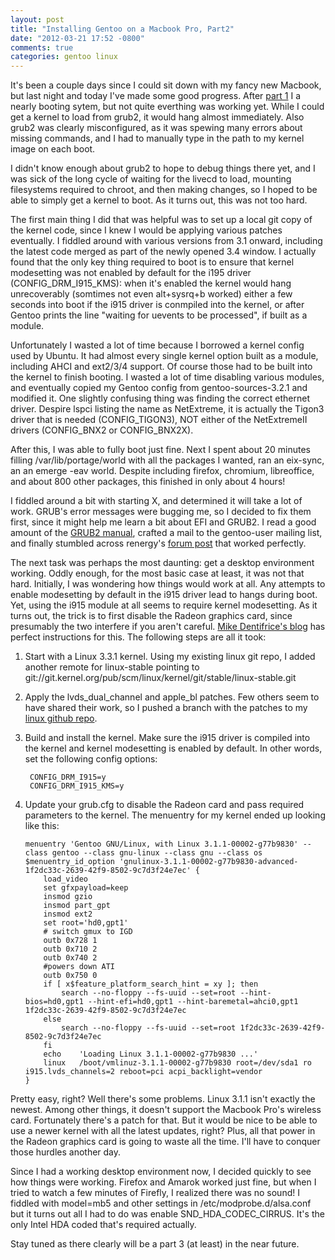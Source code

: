 ```yaml
---
layout: post
title: "Installing Gentoo on a Macbook Pro, Part2"
date: "2012-03-21 17:52 -0800"
comments: true
categories: gentoo linux
---
```

It's been a couple days since I could sit down with my fancy new Macbook, but last night and today I've made some good progress. After [part 1](/blog/installing-gentoo-on-a-macbook-pro/) I a nearly booting sytem, but not quite everthing was working yet. While I could get a kernel to load from grub2, it would hang almost immediately. Also grub2 was clearly misconfigured, as it was spewing many errors about missing commands, and I had to manually type in the path to my kernel image on each boot.

I didn't know enough about grub2 to hope to debug things there yet, and I was sick of the long cycle of waiting for the livecd to load, mounting filesystems required to chroot, and then making changes, so I hoped to be able to simply get a kernel to boot. As it turns out, this was not too hard.

The first main thing I did that was helpful was to set up a local git copy of the kernel code, since I knew I would be applying various patches eventually. I fiddled around with various versions from 3.1 onward, including the latest code merged as part of the newly opened 3.4 window. I actually found that the only key thing required to boot is to ensure that kernel modesetting was not enabled by default for the i195 driver (CONFIG\_DRM\_I915\_KMS): when it's enabled the kernel would hang unrecoverably (somtimes not even alt+sysrq+b worked) either a few seconds into boot if the i915 driver is conmpiled into the kernel, or after Gentoo prints the line "waiting for uevents to be processed", if built as a module.

Unfortunately I wasted a lot of time because I borrowed a kernel config used by Ubuntu. It had almost every single kernel option built as a module, including AHCI and ext2/3/4 support. Of course those had to be built into the kernel to finish booting. I wasted a lot of time disabling various modules, and eventually copied my Gentoo config from gentoo-sources-3.2.1 and modified it. One slightly confusing thing was finding the correct ethernet driver. Despire lspci listing the name as NetExtreme, it is actually the Tigon3 driver that is needed (CONFIG\_TIGON3), NOT either of the NetExtremeII drivers (CONFIG\_BNX2 or CONFIG\_BNX2X).

After this, I was able to fully boot just fine. Next I spent about 20 minutes filling /var/lib/portage/world with all the packages I wanted, ran an eix-sync, an an emerge -eav world. Despite including firefox, chromium, libreoffice, and about 800 other packages, this finished in only about 4 hours!

I fiddled around a bit with starting X, and determined it will take a lot of work. GRUB's error messages were bugging me, so I decided to fix them first, since it might help me learn a bit about EFI and GRUB2. I read a good amount of the [GRUB2 manual](http://www.gnu.org/software/grub/manual/grub.html), crafted a mail to the gentoo-user mailing list, and finally stumbled across renergy's [forum post](http://forums.gentoo.org/viewtopic-p-6988228.html) that worked perfectly.

The next task was perhaps the most daunting: get a desktop environment working. Oddly enough, for the most basic case at least, it was not that hard. Initially, I was wondering how things would work at all. Any attempts to enable modesetting by default in the i915 driver lead to hangs during boot. Yet, using the i915 module at all seems to require kernel modesetting. As it turns out, the trick is to first disable the Radeon graphics card, since presumably the two interfere if you aren't careful. [Mike Dentifrice's blog](http://dentifrice.poivron.org/laptops/macbookpro8,2/) has perfect instructions for this. The following steps are all it took:

1. Start with a Linux 3.3.1 kernel. Using my existing linux git repo, I added another remote for linux-stable pointing to git://git.kernel.org/pub/scm/linux/kernel/git/stable/linux-stable.git
2. Apply the lvds\_dual\_channel and apple\_bl patches. Few others seem to have shared their work, so I pushed a branch with the patches to my [linux github repo](https://github.com/orangejulius/linux/tree/v3.1.1-patches).
3. Build and install the kernel. Make sure the i915 driver is compiled into the kernel and kernel modesetting is enabled by default. In other words, set the following config options:

        CONFIG_DRM_I915=y
        CONFIG_DRM_I915_KMS=y
4. Update your grub.cfg to disable the Radeon card and pass required parameters to the kernel. The menuentry for my kernel ended up looking like this:

       menuentry 'Gentoo GNU/Linux, with Linux 3.1.1-00002-g77b9830' --class gentoo --class gnu-linux --class gnu --class os $menuentry_id_option 'gnulinux-3.1.1-00002-g77b9830-advanced-1f2dc33c-2639-42f9-8502-9c7d3f24e7ec' {
           load_video
           set gfxpayload=keep
           insmod gzio
           insmod part_gpt
           insmod ext2
           set root='hd0,gpt1'
           # switch gmux to IGD
           outb 0x728 1
           outb 0x710 2
           outb 0x740 2
           #powers down ATI
           outb 0x750 0
           if [ x$feature_platform_search_hint = xy ]; then
               search --no-floppy --fs-uuid --set=root --hint-bios=hd0,gpt1 --hint-efi=hd0,gpt1 --hint-baremetal=ahci0,gpt1  1f2dc33c-2639-42f9-8502-9c7d3f24e7ec
           else
               search --no-floppy --fs-uuid --set=root 1f2dc33c-2639-42f9-8502-9c7d3f24e7ec
           fi
           echo    'Loading Linux 3.1.1-00002-g77b9830 ...'
           linux   /boot/vmlinuz-3.1.1-00002-g77b9830 root=/dev/sda1 ro i915.lvds_channels=2 reboot=pci acpi_backlight=vendor
       }

Pretty easy, right? Well there's some problems. Linux 3.1.1 isn't exactly the newest. Among other things, it doesn't support the Macbook Pro's wireless card. Fortunately there's a patch for that. But it would be nice to be able to use a newer kernel with all the latest updates, right? Plus, all that power in the Radeon graphics card is going to waste all the time. I'll have to conquer those hurdles another day.

Since I had a working desktop environment now, I decided quickly to see how things were working. Firefox and Amarok worked just fine, but when I tried to watch a few minutes of Firefly, I realized there was no sound! I fiddled with model=mb5 and other settings in /etc/modprobe.d/alsa.conf but it turns out all I had to do was enable SND\_HDA\_CODEC\_CIRRUS. It's the only Intel HDA coded that's required actually.

Stay tuned as there clearly will be a part 3 (at least) in the near future.
